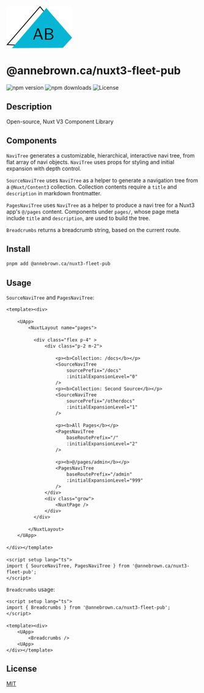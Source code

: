 ![Logo](./src/assets/images/logo.png)

# @annebrown.ca/nuxt3-fleet-pub

![npm version](https://img.shields.io/npm/v/@annebrown.ca/nuxt3-fleet-pub.svg)
![npm downloads](https://img.shields.io/npm/dm/@annebrown.ca/nuxt3-fleet-pub.svg)
![License](https://img.shields.io/npm/l/@annebrown.ca/nuxt3-fleet-pub.svg)

## Description

Open-source, Nuxt V3 Component Library

## Components

`NaviTree` generates a customizable, hierarchical, interactive navi tree, from flat array of navi objects. `NaviTree` uses props for styling and initial expansion with depth control.

`SourceNaviTree` uses `NaviTree` as a helper to generate a navigation tree from a `@Nuxt/Content3` collection.  Collection contents require a `title` and `description` in markdown frontmatter.

`PagesNaviTree`  uses `NaviTree` as a helper to produce a navi tree for a Nuxt3 app's `@/pages` content.  Components under `pages/`, whose page meta include `title` and `description`, are used to build the tree.

`Breadcrumbs` returns a breadcrumb string, based on the current route.

## Install

```bash
pnpm add @annebrown.ca/nuxt3-fleet-pub
```

## Usage

`SourceNaviTree` and `PagesNaviTree`:

```vue
<template><div>

    <UApp>
        <NuxtLayout name="pages">

          <div class="flex p-4" >
              <div class="p-2 m-2">

                  <p><b>Collection: /docs</b></p>
                  <SourceNaviTree 
                      sourcePrefix="/docs"
                      :initialExpansionLevel="0"
                  />
                  <p><b>Collection: Second Source</b></p>
                  <SourceNaviTree 
                      sourcePrefix="/otherdocs"
                      :initialExpansionLevel="1"
                  />

                  <p><b>All Pages</b></p>
                  <PagesNaviTree
                      baseRoutePrefix="/"
                      :initialExpansionLevel="2"
                  />

                  <p><b>@/pages/admin</b></p>
                  <PagesNaviTree
                      baseRoutePrefix="/admin"
                      :initialExpansionLevel="999"
                  />
              </div>
              <div class="grow">
                  <NuxtPage />
              </div>
          </div>

        </NuxtLayout>
    </UApp>
    
</div></template>

<script setup lang="ts">
import { SourceNaviTree, PagesNaviTree } from '@annebrown.ca/nuxt3-fleet-pub'; 
</script>
```

`Breadcrumbs` usage:

```vue
<script setup lang="ts">
import { Breadcrumbs } from '@annebrown.ca/nuxt3-fleet-pub';
</script>

<template><div>
    <UApp>
        <Breadcrumbs />
    <UApp>
</div></template>
```

## License

[MIT](./LICENSE)

